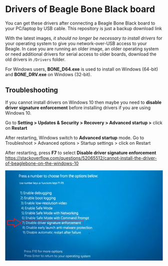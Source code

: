 # Drivers of Beagle Bone Black board
You can get these drivers after connecting a Beagle Bone Black board to your PC/laptop by USB cable. This repository is just a backup download link

With the latest images, _it should no longer be necessary to install drivers_ for your operating system to give you network-over-USB access to your Beagle. In case you are running an older image, an older operating system or need additional drivers for serial access to older boards, download the old drivers in `/Drivers` folder.

For Windows users, **BONE_D64.exe** is used to install on Windows (64-bit) and **BONE_DRV.exe** on Windows (32-bit).

## Troubleshooting
If you cannot install drivers on Windows 10 then maybe you need to **disable driver signature enforcement** before installing drivers if you are using Windows 10.

Go to **Setting > Updates & Security > Recovery > Advanced startup >** click on **Restart**

After restarting, Windows switch to **Advanced startup** mode. Go to Troubleshoot > Advanced options > Startup settings > click on Restart

After restarting, press **F7** to select **Disable driver signature enforcement**
https://stackoverflow.com/questions/52065512/cannot-install-the-driver-of-beaglebone-on-the-windows-10

![image.png](image.png)